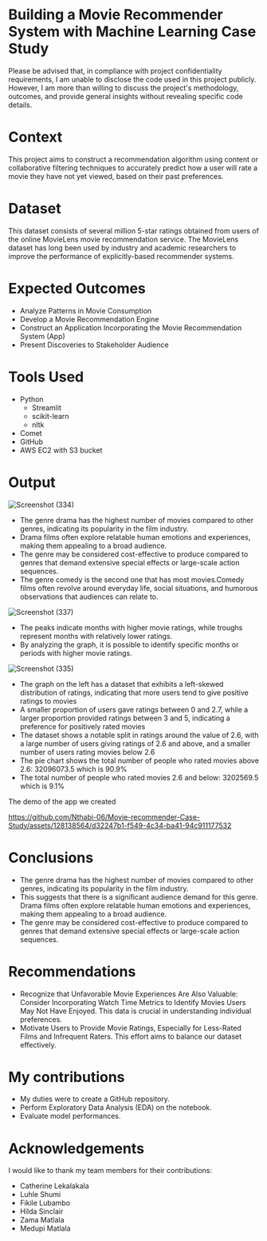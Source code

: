 # Building a Movie Recommender System with Machine Learning Case Study
Please be advised that, in compliance with project confidentiality requirements, I am unable to disclose the code used in this project publicly. However, I am more than willing to discuss the project's methodology, outcomes, and provide general insights without revealing specific code details.

# Context
This project aims to construct a recommendation algorithm using content or collaborative filtering techniques to accurately predict how a user will rate a movie they have not yet viewed, based on their past preferences.

# Dataset
This dataset consists of several million 5-star ratings obtained from users of the online MovieLens movie recommendation service. The MovieLens dataset has long been used by industry and academic researchers to improve the performance of explicitly-based recommender systems.
  
# Expected Outcomes
- Analyze Patterns in Movie Consumption
- Develop a Movie Recommendation Engine
- Construct an Application Incorporating the Movie Recommendation System (App)
- Present Discoveries to Stakeholder Audience
  
# Tools Used
- Python
  - Streamlit
  - scikit-learn
  - nltk
- Comet
- GitHub
- AWS EC2 with S3 bucket

# Output

![Screenshot (334)](https://github.com/Nthabi-06/Movie-recommender-Case-Study/assets/128138564/ba77eff9-f6a1-4d18-9f27-015d432b86b7)

- The genre drama has the highest number of movies compared to other genres, indicating its popularity in the film industry.
- Drama films often explore relatable human emotions and experiences, making them appealing to a broad audience.
- The genre may be considered cost-effective to produce compared to genres that demand extensive special effects or large-scale action sequences.
- The genre comedy is the second one that has most movies.Comedy films often revolve around everyday life, social situations, and humorous observations that audiences can relate to.

![Screenshot (337)](https://github.com/Nthabi-06/Movie-recommender-Case-Study/assets/128138564/8be82c40-eeec-4df8-9ea4-11b35438e5f2)

- The peaks indicate months with higher movie ratings, while troughs represent months with relatively lower ratings. 
- By analyzing the graph, it is possible to identify specific months or periods with higher movie ratings.
  
![Screenshot (335)](https://github.com/Nthabi-06/Movie-recommender-Case-Study/assets/128138564/f8b4e414-e629-4f1b-9b7b-fac2f42f755f)

- The graph on the left has a dataset that exhibits a left-skewed distribution of ratings, indicating that more users tend to give positive ratings to movies
- A smaller proportion of users gave ratings between 0 and 2.7, while a larger proportion provided ratings between 3 and 5, indicating a preference for positively rated movies
- The dataset shows a notable split in ratings around the value of 2.6, with a large number of users giving ratings of 2.6 and above, and a smaller number of users rating movies below 2.6
- The pie chart shows the total number of people who rated movies above 2.6: 32096073.5 which is 90.9%
- The total number of people who rated movies 2.6 and below: 3202569.5 which is 9.1%
  
The demo of the app we created

https://github.com/Nthabi-06/Movie-recommender-Case-Study/assets/128138564/d32247b1-f549-4c34-ba41-94c911177532

# Conclusions
- The genre drama has the highest number of movies compared to other genres, indicating its popularity in the film industry.
- This suggests that there is a significant audience demand for this genre. Drama films often explore relatable human emotions and experiences, making them appealing to a broad audience.
- The genre may be considered cost-effective to produce compared to genres that demand extensive special effects or large-scale action sequences.
  
# Recommendations
- Recognize that Unfavorable Movie Experiences Are Also Valuable: Consider Incorporating Watch Time Metrics to Identify Movies Users May Not Have Enjoyed. This data is crucial in understanding individual preferences.
- Motivate Users to Provide Movie Ratings, Especially for Less-Rated Films and Infrequent Raters. This effort aims to balance our dataset effectively.
  
# My contributions
- My duties were to create a GitHub repository.
- Perform Exploratory Data Analysis (EDA) on the notebook.
- Evaluate model performances.

# Acknowledgements
I would like to thank my team members for their contributions:
- Catherine Lekalakala
- Luhle Shumi
- Fikile Lubambo
- Hilda Sinclair
- Zama Matlala
- Medupi Matlala

